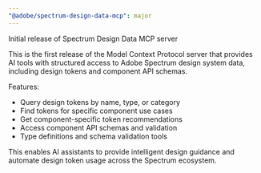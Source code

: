 ```yaml
---
"@adobe/spectrum-design-data-mcp": major
---
```


Initial release of Spectrum Design Data MCP server

This is the first release of the Model Context Protocol server that provides AI tools with structured access to Adobe Spectrum design system data, including design tokens and component API schemas.

Features:

- Query design tokens by name, type, or category
- Find tokens for specific component use cases
- Get component-specific token recommendations
- Access component API schemas and validation
- Type definitions and schema validation tools

This enables AI assistants to provide intelligent design guidance and automate design token usage across the Spectrum ecosystem.
